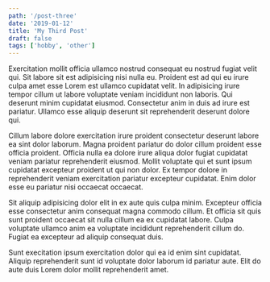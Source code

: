 ```yaml
---
path: '/post-three'
date: '2019-01-12'
title: 'My Third Post'
draft: false
tags: ['hobby', 'other']
---
```


Exercitation mollit officia ullamco nostrud consequat eu nostrud fugiat velit qui. Sit labore sit est adipisicing nisi nulla eu. Proident est ad qui eu irure culpa amet esse Lorem est ullamco cupidatat velit. In adipisicing irure tempor cillum ut labore voluptate veniam incididunt non laboris. Qui deserunt minim cupidatat eiusmod. Consectetur anim in duis ad irure est pariatur. Ullamco esse aliquip deserunt sit reprehenderit deserunt dolore qui.

Cillum labore dolore exercitation irure proident consectetur deserunt labore ea sint dolor laborum. Magna proident pariatur do dolor cillum proident esse officia proident. Officia nulla ea dolore irure aliqua dolor fugiat cupidatat veniam pariatur reprehenderit eiusmod. Mollit voluptate qui et sunt ipsum cupidatat excepteur proident ut qui non dolor. Ex tempor dolore in reprehenderit veniam exercitation pariatur excepteur cupidatat. Enim dolor esse eu pariatur nisi occaecat occaecat.

Sit aliquip adipisicing dolor elit in ex aute quis culpa minim. Excepteur officia esse consectetur anim consequat magna commodo cillum. Et officia sit quis sunt proident occaecat sit nulla cillum ea ex cupidatat labore. Culpa voluptate ullamco anim ea voluptate incididunt reprehenderit cillum do. Fugiat ea excepteur ad aliquip consequat duis.

Sunt execitation ipsum exercitation dolor qui ea id enim sint cupidatat. Aliquip reprehenderit sunt id voluptate dolor laborum id pariatur aute. Elit do aute duis Lorem dolor mollit reprehenderit amet.
